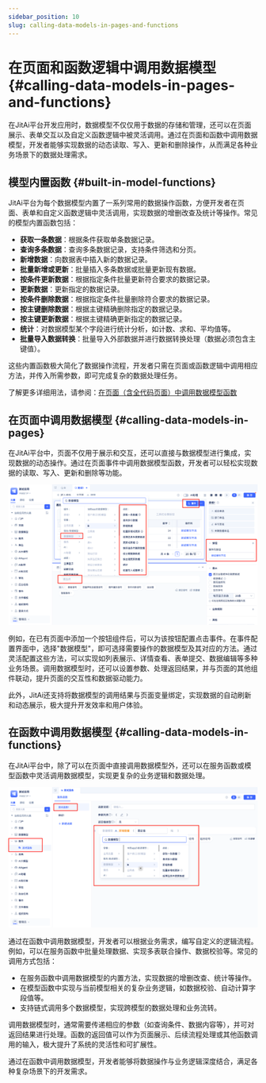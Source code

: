 ```yaml
---
sidebar_position: 10
slug: calling-data-models-in-pages-and-functions
---
```


# 在页面和函数逻辑中调用数据模型 {#calling-data-models-in-pages-and-functions}

在JitAi平台开发应用时，数据模型不仅仅用于数据的存储和管理，还可以在页面展示、表单交互以及自定义函数逻辑中被灵活调用。通过在页面和函数中调用数据模型，开发者能够实现数据的动态读取、写入、更新和删除操作，从而满足各种业务场景下的数据处理需求。

## 模型内置函数 {#built-in-model-functions}

JitAi平台为每个数据模型内置了一系列常用的数据操作函数，方便开发者在页面、表单和自定义函数逻辑中灵活调用，实现数据的增删改查及统计等操作。常见的模型内置函数包括：

- **获取一条数据**：根据条件获取单条数据记录。
- **查询多条数据**：查询多条数据记录，支持条件筛选和分页。
- **新增数据**：向数据表中插入新的数据记录。
- **批量新增或更新**：批量插入多条数据或批量更新现有数据。
- **按条件更新数据**：根据指定条件批量更新符合要求的数据记录。
- **更新数据**：更新指定的数据记录。
- **按条件删除数据**：根据指定条件批量删除符合要求的数据记录。
- **按主键删除数据**：根据主键精确删除指定的数据记录。
- **按主键更新数据**：根据主键精确更新指定的数据记录。
- **统计**：对数据模型某个字段进行统计分析，如计数、求和、平均值等。
- **批量导入数据转换**：批量导入外部数据并进行数据转换处理（数据必须包含主键值）。

这些内置函数极大简化了数据操作流程，开发者只需在页面或函数逻辑中调用相应方法，并传入所需参数，即可完成复杂的数据处理任务。

了解更多详细用法，请参阅：[在页面（含全代码页面）中调用数据模型函数](../calling-business-elements-in-pages/calling-data-model-functions-in-pages.md)

## 在页面中调用数据模型 {#calling-data-models-in-pages}

在JitAi平台中，页面不仅用于展示和交互，还可以直接与数据模型进行集成，实现数据的动态操作。通过在页面事件中调用数据模型函数，开发者可以轻松实现数据的读取、写入、更新和删除等功能。

![页面使用数据模型](./img/page-use-model.png)

例如，在已有页面中添加一个按钮组件后，可以为该按钮配置点击事件。在事件配置界面中，选择"数据模型"，即可选择需要操作的数据模型及其对应的方法。通过灵活配置这些方法，可以实现如列表展示、详情查看、表单提交、数据编辑等多种业务场景。调用数据模型时，还可以设置参数、处理返回结果，并与页面的其他组件联动，提升页面的交互性和数据驱动能力。

此外，JitAi还支持将数据模型的调用结果与页面变量绑定，实现数据的自动刷新和动态展示，极大提升开发效率和用户体验。

## 在函数中调用数据模型 {#calling-data-models-in-functions}

在JitAi平台中，除了可以在页面中直接调用数据模型外，还可以在服务函数或模型函数中灵活调用数据模型，实现更复杂的业务逻辑和数据处理。

![函数使用数据模型](./img/func-use-model.png)

通过在函数中调用数据模型，开发者可以根据业务需求，编写自定义的逻辑流程。例如，可以在服务函数中批量处理数据、实现多表联合操作、数据校验等。常见的调用方式包括：

- 在服务函数中调用数据模型的内置方法，实现数据的增删改查、统计等操作。
- 在模型函数中实现与当前模型相关的复杂业务逻辑，如数据校验、自动计算字段值等。
- 支持链式调用多个数据模型，实现跨模型的数据处理和业务流转。

调用数据模型时，通常需要传递相应的参数（如查询条件、数据内容等），并可对返回结果进行处理。函数的返回值可以作为页面展示、后续流程处理或其他函数调用的输入，极大提升了系统的灵活性和可扩展性。

通过在函数中调用数据模型，开发者能够将数据操作与业务逻辑深度结合，满足各种复杂场景下的开发需求。